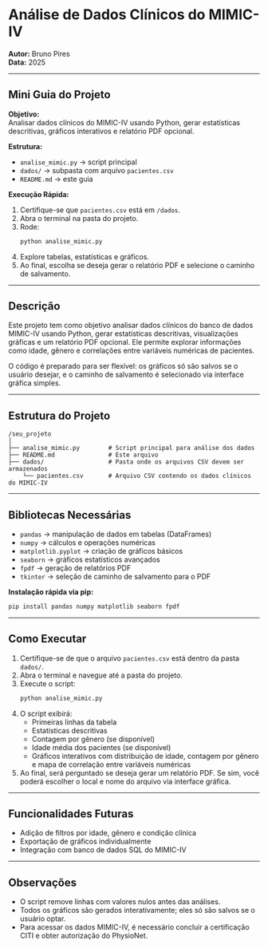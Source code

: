 # Análise de Dados Clínicos do MIMIC-IV

**Autor:** Bruno Pires  
**Data:** 2025

---

## Mini Guia do Projeto

**Objetivo:**  
Analisar dados clínicos do MIMIC-IV usando Python, gerar estatísticas descritivas, gráficos interativos e relatório PDF opcional.

**Estrutura:**  
- `analise_mimic.py` → script principal  
- `dados/` → subpasta com arquivo `pacientes.csv`  
- `README.md` → este guia

**Execução Rápida:**  
1. Certifique-se que `pacientes.csv` está em `/dados`.  
2. Abra o terminal na pasta do projeto.  
3. Rode:  
   ```bash
   python analise_mimic.py
   ```  
4. Explore tabelas, estatísticas e gráficos.  
5. Ao final, escolha se deseja gerar o relatório PDF e selecione o caminho de salvamento.

---

## Descrição

Este projeto tem como objetivo analisar dados clínicos do banco de dados MIMIC-IV usando Python, gerar estatísticas descritivas, visualizações gráficas e um relatório PDF opcional. Ele permite explorar informações como idade, gênero e correlações entre variáveis numéricas de pacientes.

O código é preparado para ser flexível: os gráficos só são salvos se o usuário desejar, e o caminho de salvamento é selecionado via interface gráfica simples.

---

## Estrutura do Projeto

```
/seu_projeto
│
├── analise_mimic.py        # Script principal para análise dos dados
├── README.md               # Este arquivo
├── dados/                  # Pasta onde os arquivos CSV devem ser armazenados
    └── pacientes.csv       # Arquivo CSV contendo os dados clínicos do MIMIC-IV
```

---

## Bibliotecas Necessárias

- `pandas` → manipulação de dados em tabelas (DataFrames)  
- `numpy` → cálculos e operações numéricas  
- `matplotlib.pyplot` → criação de gráficos básicos  
- `seaborn` → gráficos estatísticos avançados  
- `fpdf` → geração de relatórios PDF  
- `tkinter` → seleção de caminho de salvamento para o PDF  

**Instalação rápida via pip:**  
```bash
pip install pandas numpy matplotlib seaborn fpdf
```

---

## Como Executar

1. Certifique-se de que o arquivo `pacientes.csv` está dentro da pasta `dados/`.  
2. Abra o terminal e navegue até a pasta do projeto.  
3. Execute o script:  
   ```bash
   python analise_mimic.py
   ```  
4. O script exibirá:  
   - Primeiras linhas da tabela  
   - Estatísticas descritivas  
   - Contagem por gênero (se disponível)  
   - Idade média dos pacientes (se disponível)  
   - Gráficos interativos com distribuição de idade, contagem por gênero e mapa de correlação entre variáveis numéricas  
5. Ao final, será perguntado se deseja gerar um relatório PDF. Se sim, você poderá escolher o local e nome do arquivo via interface gráfica.

---

## Funcionalidades Futuras

- Adição de filtros por idade, gênero e condição clínica  
- Exportação de gráficos individualmente  
- Integração com banco de dados SQL do MIMIC-IV  

---

## Observações

- O script remove linhas com valores nulos antes das análises.  
- Todos os gráficos são gerados interativamente; eles só são salvos se o usuário optar.  
- Para acessar os dados MIMIC-IV, é necessário concluir a certificação CITI e obter autorização do PhysioNet.  